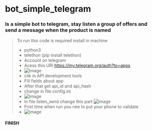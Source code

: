 # bot_simple_telegram
### Is a simple bot to telegram, stay listen a group of offers and send a message when the product is named
> To run this code is required install in machine
> * python3
> * telethon (pip install telethon)
> * Account on telegram
> * Acess this URI https://my.telegram.org/auth?to=apps
> * ![image](https://user-images.githubusercontent.com/34031758/120255987-8c84db00-c263-11eb-9f4a-876c17726c0a.png)
> * clik in API development tools
> * Fill fields about app
> * After that get api_id and api_hash
> * change in file config.ini
> * ![image](https://user-images.githubusercontent.com/34031758/120412100-565f5e00-c32c-11eb-9dc7-1e8efc16c531.png)
> * In file listen_send change this part
>  ![image](https://user-images.githubusercontent.com/34031758/120412250-9d4d5380-c32c-11eb-9a29-931beedc5108.png)
> * Frist time when run you nee to put your phone to validate
> * ![image](https://user-images.githubusercontent.com/34031758/120412453-fa490980-c32c-11eb-9119-9a743d8f9a96.png)
#### FINISH



